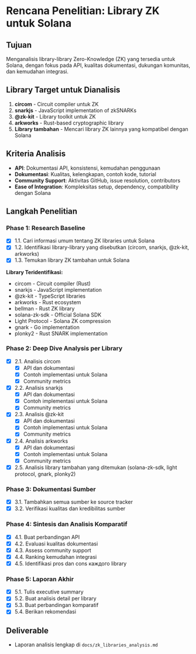 # Rencana Penelitian: Library ZK untuk Solana

## Tujuan
Menganalisis library-library Zero-Knowledge (ZK) yang tersedia untuk Solana, dengan fokus pada API, kualitas dokumentasi, dukungan komunitas, dan kemudahan integrasi.

## Library Target untuk Dianalisis
1. **circom** - Circuit compiler untuk ZK
2. **snarkjs** - JavaScript implementation of zkSNARKs
3. **@zk-kit** - Library toolkit untuk ZK
4. **arkworks** - Rust-based cryptographic library
5. **Library tambahan** - Mencari library ZK lainnya yang kompatibel dengan Solana

## Kriteria Analisis
- **API**: Dokumentasi API, konsistensi, kemudahan penggunaan
- **Dokumentasi**: Kualitas, kelengkapan, contoh kode, tutorial
- **Community Support**: Aktivitas GitHub, issue resolution, contributors
- **Ease of Integration**: Kompleksitas setup, dependency, compatibility dengan Solana

## Langkah Penelitian

### Phase 1: Research Baseline
- [x] 1.1. Cari informasi umum tentang ZK libraries untuk Solana
- [x] 1.2. Identifikasi library-library yang disebutkan (circom, snarkjs, @zk-kit, arkworks)
- [x] 1.3. Temukan library ZK tambahan untuk Solana

**Library Teridentifikasi:**
- circom - Circuit compiler (Rust)
- snarkjs - JavaScript implementation
- @zk-kit - TypeScript libraries 
- arkworks - Rust ecosystem
- bellman - Rust ZK library
- solana-zk-sdk - Official Solana SDK
- Light Protocol - Solana ZK compression
- gnark - Go implementation
- plonky2 - Rust SNARK implementation

### Phase 2: Deep Dive Analysis per Library
- [x] 2.1. Analisis circom
  - [x] API dan dokumentasi
  - [x] Contoh implementasi untuk Solana
  - [x] Community metrics
- [x] 2.2. Analisis snarkjs
  - [x] API dan dokumentasi
  - [x] Contoh implementasi untuk Solana
  - [x] Community metrics
- [x] 2.3. Analisis @zk-kit
  - [x] API dan dokumentasi
  - [x] Contoh implementasi untuk Solana
  - [x] Community metrics
- [x] 2.4. Analisis arkworks
  - [x] API dan dokumentasi
  - [x] Contoh implementasi untuk Solana
  - [x] Community metrics
- [x] 2.5. Analisis library tambahan yang ditemukan (solana-zk-sdk, light protocol, gnark, plonky2)

### Phase 3: Dokumentasi Sumber
- [x] 3.1. Tambahkan semua sumber ke source tracker
- [x] 3.2. Verifikasi kualitas dan kredibilitas sumber

### Phase 4: Sintesis dan Analisis Komparatif
- [x] 4.1. Buat perbandingan API
- [x] 4.2. Evaluasi kualitas dokumentasi
- [x] 4.3. Assess community support
- [x] 4.4. Ranking kemudahan integrasi
- [x] 4.5. Identifikasi pros dan cons каждого library

### Phase 5: Laporan Akhir
- [x] 5.1. Tulis executive summary
- [x] 5.2. Buat analisis detail per library
- [x] 5.3. Buat perbandingan komparatif
- [x] 5.4. Berikan rekomendasi

## Deliverable
- Laporan analisis lengkap di `docs/zk_libraries_analysis.md`